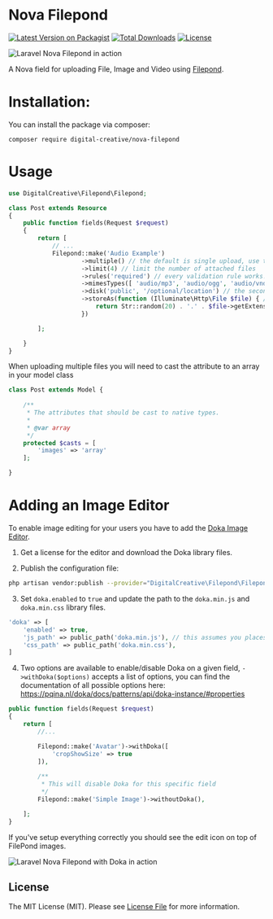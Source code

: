 # Nova Filepond

[![Latest Version on Packagist](https://img.shields.io/packagist/v/digital-creative/nova-filepond)](https://packagist.org/packages/digital-creative/nova-filepond)
[![Total Downloads](https://img.shields.io/packagist/dt/digital-creative/nova-filepond)](https://packagist.org/packages/digital-creative/nova-filepond)
[![License](https://img.shields.io/packagist/l/digital-creative/nova-filepond)](https://github.com/dcasia/nova-filepond/blob/master/LICENSE)

![Laravel Nova Filepond in action](https://raw.githubusercontent.com/dcasia/nova-filepond/master/screenshots/demo-1.gif)

A Nova field for uploading File, Image and Video using [Filepond](https://github.com/pqina/filepond).

# Installation:
You can install the package via composer:

```
composer require digital-creative/nova-filepond
```

# Usage

```php
use DigitalCreative\Filepond\Filepond;

class Post extends Resource
{
    public function fields(Request $request)
    {
        return [
            // ...
            Filepond::make('Audio Example')
                    ->multiple() // the default is single upload, use this method to allow multiple uploads
                    ->limit(4) // limit the number of attached files
                    ->rules('required') // every validation rule works!!
                    ->mimesTypes([ 'audio/mp3', 'audio/ogg', 'audio/vnd.wav' ]) // if opmited, accepts anything
                    ->disk('public', '/optional/location') // the second argument instruct the file to be stored into a subfolder
                    ->storeAs(function (Illuminate\Http\File $file) { // this is optional, use in case you need generate custom file names
                        return Str::random(20) . '.' . $file->getExtension();
                    })

        ];

    }
}
```

When uploading multiple files you will need to cast the attribute to an array in your model class

```php
class Post extends Model {
    
    /**
     * The attributes that should be cast to native types.
     *
     * @var array
     */
    protected $casts = [
        'images' => 'array'
    ];

}
```


# Adding an Image Editor

To enable image editing for your users you have to add the [Doka Image Editor](https://pqina.nl/doka/?ref=nova-filepond).

1. Get a license for the editor and download the Doka library files.

2. Publish the configuration file:

```bash
php artisan vendor:publish --provider="DigitalCreative\Filepond\FilepondServiceProvider" --tag="config"
```

3. Set `doka.enabled` to `true` and update the path to the `doka.min.js` and `doka.min.css` library files.

```php
'doka' => [
    'enabled' => true,
    'js_path' => public_path('doka.min.js'), // this assumes you places theses files within your public directory
    'css_path' => public_path('doka.min.css'),
]
```

4. Two options are available to enable/disable Doka on a given field, `->withDoka($options)` accepts a list of options, 
you can find the documentation of all possible options here: https://pqina.nl/doka/docs/patterns/api/doka-instance/#properties

```php
public function fields(Request $request)
{
    return [
        //...

        Filepond::make('Avatar')->withDoka([
            'cropShowSize' => true
        ]),
        
        /**
         * This will disable Doka for this specific field
         */
        Filepond::make('Simple Image')->withoutDoka(),

    ];
}
```

If you've setup everything correctly you should see the edit icon on top of FilePond images.

![Laravel Nova Filepond with Doka in action](https://raw.githubusercontent.com/dcasia/nova-filepond/master/screenshots/demo-2.png)


## License

The MIT License (MIT). Please see [License File](https://raw.githubusercontent.com/dcasia/nova-filepond/master/LICENSE) for more information.
